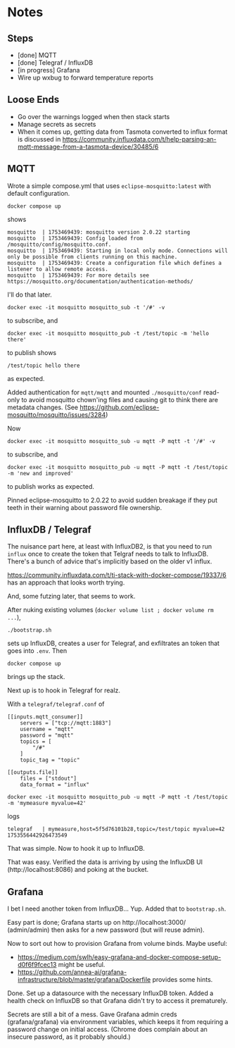 # Notes

## Steps

  * [done] MQTT
  * [done] Telegraf / InfluxDB
  * [in progress] Grafana
  * Wire up wxbug to forward temperature reports

## Loose Ends

  * Go over the warnings logged when then stack starts
  * Manage secrets as secrets
  * When it comes up, getting data from Tasmota converted to influx format is discussed in
    https://community.influxdata.com/t/help-parsing-an-mqtt-message-from-a-tasmota-device/30485/6

## MQTT

Wrote a simple compose.yml that uses `eclipse-mosquitto:latest` with default configuration.

    docker compose up

shows

```
mosquitto  | 1753469439: mosquitto version 2.0.22 starting
mosquitto  | 1753469439: Config loaded from /mosquitto/config/mosquitto.conf.
mosquitto  | 1753469439: Starting in local only mode. Connections will only be possible from clients running on this machine.
mosquitto  | 1753469439: Create a configuration file which defines a listener to allow remote access.
mosquitto  | 1753469439: For more details see https://mosquitto.org/documentation/authentication-methods/
```

I'll do that later.

    docker exec -it mosquitto mosquitto_sub -t '/#' -v

to subscribe, and

    docker exec -it mosquitto mosquitto_pub -t /test/topic -m 'hello there'

to publish shows

    /test/topic hello there

as expected.

Added authentication for `mqtt/mqtt` and mounted `./mosquitto/conf` read-only to avoid
mosquitto chown'ing files and causing git to think there are metadata changes.
(See https://github.com/eclipse-mosquitto/mosquitto/issues/3284)

Now

    docker exec -it mosquitto mosquitto_sub -u mqtt -P mqtt -t '/#' -v

to subscribe, and

    docker exec -it mosquitto mosquitto_pub -u mqtt -P mqtt -t /test/topic -m 'new and improved'

to publish works as expected.

Pinned eclipse-mosquitto to 2.0.22 to avoid sudden breakage if they put teeth in their warning
about password file ownership.

## InfluxDB / Telegraf

The nuisance part here, at least with InfluxDB2, is that you need to run `influx` once to
create the token that Telgraf needs to talk to InfluxDB. There's a bunch of advice that's
implicitly based on the older v1 influx.

https://community.influxdata.com/t/ti-stack-with-docker-compose/19337/6 has an approach
that looks worth trying.

And, some futzing later, that seems to work.

After nuking existing volumes (`docker volume list ; docker volume rm ...`),

    ./bootstrap.sh

sets up InfluxDB, creates a user for Telegraf, and exfiltrates an token that goes into `.env`. Then

    docker compose up

brings up the stack.

Next up is to hook in Telegraf for realz.

With a `telegraf/telegraf.conf` of

```
[[inputs.mqtt_consumer]]
    servers = ["tcp://mqtt:1883"]
    username = "mqtt"
    password = "mqtt"
    topics = [
        "/#"
    ]
    topic_tag = "topic"
    
[[outputs.file]]
    files = ["stdout"]
    data_format = "influx"
```

```
docker exec -it mosquitto mosquitto_pub -u mqtt -P mqtt -t /test/topic -m 'mymeasure myvalue=42'
````

logs

```
telegraf   | mymeasure,host=5f5d76101b28,topic=/test/topic myvalue=42 1753556442926473549
```

That was simple. Now to hook it up to InfluxDB.

That was easy. Verified the data is arriving by using the InfluxDB UI (http://localhost:8086) and poking at the bucket.

## Grafana

I bet I need another token from InfluxDB... Yup. Added that to `bootstrap.sh`.

Easy part is done; Grafana starts up on http://localhost:3000/ (admin/admin)
then asks for a new password (but will reuse admin).

Now to sort out how to provision Grafana from volume binds. Maybe useful:

  * https://medium.com/swlh/easy-grafana-and-docker-compose-setup-d0f6f9fcec13 might be useful.
  * https://github.com/annea-ai/grafana-infrastructure/blob/master/grafana/Dockerfile provides some hints.

Done. Set up a datasource with the necessary InfluxDB token.
Added a health check on InfluxDB so that Grafana didn't try to access it prematurely.

Secrets are still a bit of a mess. Gave Grafana admin creds (grafana/grafana) via
environment variables, which keeps it from requiring a password change on initial access.
(Chrome does complain about an insecure password, as it probably should.)

